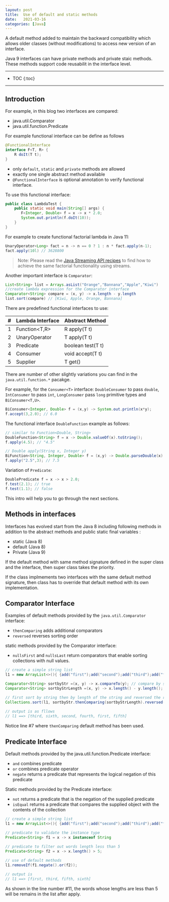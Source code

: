 ```yaml
---
layout: post
title:  Use of default and static methods
date:   2021-03-16
categories: [Java]
---
```


A default method added to maintain the backward compatibility which allows older classes (without modifications) to access new version of an interface. 

Java 9 interfaces can have private methods and private staic methods. These methods support code reusabilit in the interface level.

<!--more-->

------

* TOC
{:toc}
------

## Introduction

For example, in this blog two interfaces are compared:

- java.util.Comparator
- java.util.function.Predicate

For example functional interface can be define as follows

```java
@FunctionalInterface
interface F<T, R> {
    R doIt(T t);
}
```

- only `default`, `static` and `private` methods are allowed 
- exactly one single abstract method available
- `@FunctionalInterface` is optional annotation to verify functional interface.

To use this functional interface:

```java
public class LambdaTest {
    public static void main(String[] args) {
       F<Integer, Double> f = x -> x * 2.0; 
       System.out.println(f.doIt(10));
    }
}
```

For example to create functional factorial lambda in Java 11:

```java
UnaryOperator<Long> fact = n -> n == 0 ? 1 : n * fact.apply(n-1);
fact.apply(10l) // 3628800
```

> Note: Please read the [Java Streaming API recipes](https://ojitha.blogspot.com/2021/03/java-streaming-api-recipes.html) to find how to achieve the same factorial functionality using streams.

Another important interface is `Comparator`:

```java
List<String> list = Arrays.asList("Orange","Bannana","Apple","Kiwi")
//create lambda expression for the Comparator interface
Comparator<String> compare = (x, y) -> x.length - y.length
list.sort(compare) // [Kiwi, Apple, Orange, Bannana]
```



There are predefined functional interfaces to use:

| #    | Lambda Interface | Abstract Method   |
| ---- | ---------------- | ----------------- |
| 1    | Function<T,R>    | R apply(T t)      |
| 2    | UnaryOperator<T> | T apply(T t)      |
| 3    | Predicate<T>     | boolean test(T t) |
| 4    | Consumer<T>      | void accept(T t)  |
| 5    | Supplier<T>      | T get()           |

There are number of other slightly variations you can find in the `java.util.function.*` pacakge. 

For example, for the `Consumer<T>` interface: `DoubleConsumer` to pass `double`, `IntConsumer` to pass `int`, `LongConsumer` pass `long` primitive types and `BiConsumer<T,U>`.

```java
BiConsumer<Integer, Double> f = (x,y) -> System.out.println(x*y);
f.accept(3,2.0); // 6.0
```

The functional interface `DoubleFunction` example as follows:

```java
// similar to Function<Double, String>
DoubleFunction<String> f = x -> Double.valueOf(x).toString();
f.apply(4.5); // "4.5"
```

```java
// Double apply(String x, Integer y)
BiFunction<String, Integer, Double> f = (x,y) -> Double.parseDouble(x) * y;
f.apply("2.5",3); // 7.5
```

Variation of `Predicate`:

```java
DoublePredicate f = x -> x > 2.0;
f.test(2.1); // true
f.test(1.1); // false
```

This intro will help you to go through the next sections.

## Methods in interfaces

Interfaces has evolved start from the Java 8 including following methods in addition to the abstract methods and public static final variables :

- static (Java 8)
- default (Java 8)
- Private (Java 9)

If the default method with same method signature defined in the super class and the interface, then super class takes the priority.

If the class implmements two interfaces with the same default method signature, then class has to override that default method with its own implementation. 

## Comparator Interface

Examples of default methods provided by the `java.util.Comparator` interface:

- `thenComparing` adds additional comparators 
- `reversed` reverses sorting order

static methods provided by the Comparator interface:

- `nullsFirst` and `nullsLast` return comparators that enable sorting collections with null values.

```java
// create a simple string list
l1 = new ArrayList<>(){ {add("first");add("second");add("third");add("fourth");add("fifth");add("sixth");} };

Comparator<String> sortbyStr =(x, y) -> x.compareTo(y); // compare by string
Comparator<String> sortbyStrLength =(x, y) -> x.length() - y.length(); // compare by length of the string

// first sort by string then by length of the string and reversed the result
Collections.sort(l1, sortbyStr.thenComparing(sortbyStrLength).reversed())
  
// output is as fllows
// l1 ==> [third, sixth, second, fourth, first, fifth]  
```

Notice line #7 where `thenComparing` default method has been used.

## Predicate Interface

Default methods provided by the java.util.function.Predicate interface:

- `and` combines predicate
- `or` combines predicate operator
- `negate` returns a predicate that represents the logical negation of this predicate

Static methods provided by the Predicate interface:

- `not` returns a predicate that is the negation of the supplied predicate
- `isEqual` returns a predicate that compares the supplied object with the contents of the collection

```java
// create a simple string list
l1 = new ArrayList<>(){ {add("first");add("second");add("third");add("fourth");add("fifth");add("sixth");} };

// predicate to validate the instance type
Predicate<String> f1 = x -> x instanceof String
  
// predicate to filter out words length less than 5
Predicate<String> f2 = x -> x.length() > 5;

// use of default methods
l1.removeIf(f1.negate().or(f2));

// output is 
// l1 ==> [first, third, fifth, sixth]
```

As shown in the line number #11, the words whose lengths are less than 5 will be remains in the list after apply.



